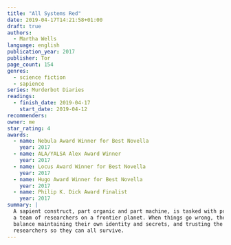 ```yaml
---
title: "All Systems Red"
date: 2019-04-17T14:21:58+01:00
draft: true
authors:
  - Martha Wells
language: english
publication_year: 2017
publisher: Tor
page_count: 154
genres:
  - science fiction
  - sapience
series: Murderbot Diaries
readings:
  - finish_date: 2019-04-17
    start_date: 2019-04-12
recommenders:
owner: me
star_rating: 4
awards:
  - name: Nebula Award Winner for Best Novella
    year: 2017
  - name: ALA/YALSA Alex Award Winner
    year: 2017
  - name: Locus Award Winner for Best Novella
    year: 2017
  - name: Hugo Award Winner for Best Novella
    year: 2017
  - name: Philip K. Dick Award Finalist
    year: 2017
summary: |
  A sapient construct, part organic and part machine, is tasked with protecting
  a team of researchers on a frontier planet. When things go wrong, they have to
  balance maintaining their own identity and secrets, and trusting the
  researchers so they can all survive.
---
```


